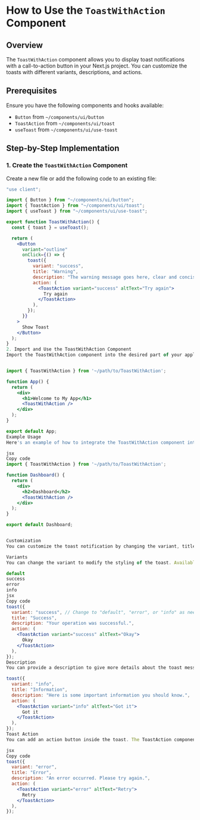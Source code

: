 # How to Use the `ToastWithAction` Component

## Overview
The `ToastWithAction` component allows you to display toast notifications with a call-to-action button in your Next.js project. You can customize the toasts with different variants, descriptions, and actions.

## Prerequisites
Ensure you have the following components and hooks available:
- `Button` from `~/components/ui/button`
- `ToastAction` from `~/components/ui/toast`
- `useToast` from `~/components/ui/use-toast`

## Step-by-Step Implementation

### 1. Create the `ToastWithAction` Component

Create a new file or add the following code to an existing file:

```jsx
"use client";

import { Button } from "~/components/ui/button";
import { ToastAction } from "~/components/ui/toast";
import { useToast } from "~/components/ui/use-toast";

export function ToastWithAction() {
  const { toast } = useToast();

  return (
    <Button
      variant="outline"
      onClick={() => {
        toast({
          variant: "success",
          title: "Warning",
          description: "The warning message goes here, clear and concise.",
          action: (
            <ToastAction variant="success" altText="Try again">
              Try again
            </ToastAction>
          ),
        });
      }}
    >
      Show Toast
    </Button>
  );
}
2. Import and Use the ToastWithAction Component
Import the ToastWithAction component into the desired part of your application and use it as follows:


import { ToastWithAction } from '~/path/to/ToastWithAction';

function App() {
  return (
    <div>
      <h1>Welcome to My App</h1>
      <ToastWithAction />
    </div>
  );
}

export default App;
Example Usage
Here's an example of how to integrate the ToastWithAction component into a more complex component or page:

jsx
Copy code
import { ToastWithAction } from '~/path/to/ToastWithAction';

function Dashboard() {
  return (
    <div>
      <h2>Dashboard</h2>
      <ToastWithAction />
    </div>
  );
}

export default Dashboard;


Customization
You can customize the toast notification by changing the variant, title, description, and action properties in the toast function call. Below are the options you can use:

Variants
You can change the variant to modify the styling of the toast. Available variants include:

default
success
error
info
jsx
Copy code
toast({
  variant: "success", // Change to "default", "error", or "info" as needed
  title: "Success",
  description: "Your operation was successful.",
  action: (
    <ToastAction variant="success" altText="Okay">
      Okay
    </ToastAction>
  ),
});
Description
You can provide a description to give more details about the toast message.

toast({
  variant: "info",
  title: "Information",
  description: "Here is some important information you should know.",
  action: (
    <ToastAction variant="info" altText="Got it">
      Got it
    </ToastAction>
  ),
});
Toast Action
You can add an action button inside the toast. The ToastAction component allows you to specify the action button's variant and alternative text.

jsx
Copy code
toast({
  variant: "error",
  title: "Error",
  description: "An error occurred. Please try again.",
  action: (
    <ToastAction variant="error" altText="Retry">
      Retry
    </ToastAction>
  ),
});